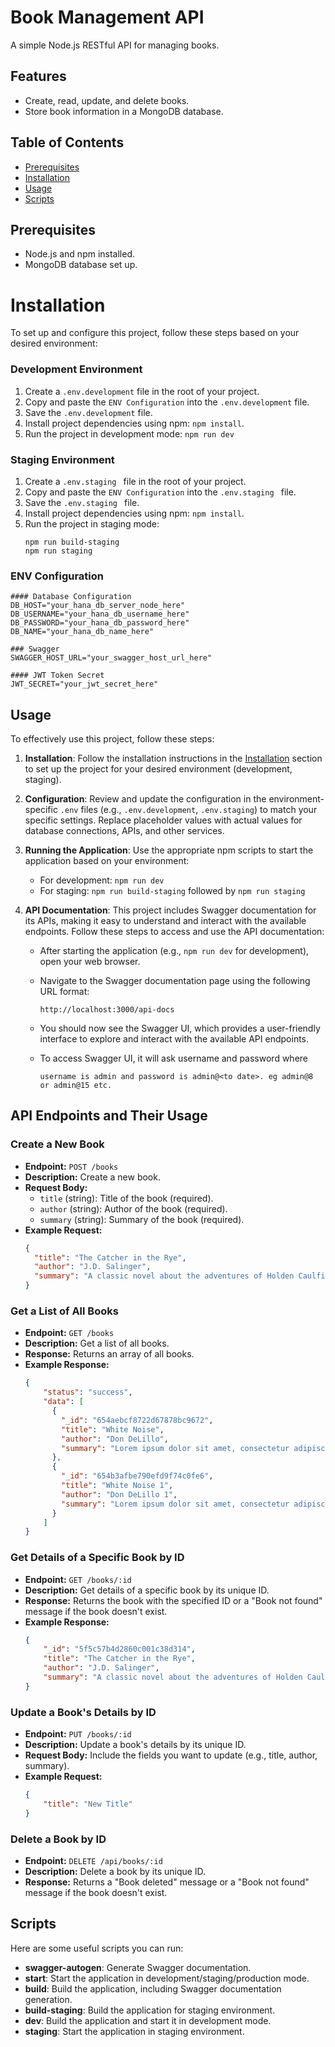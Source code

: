 # Book Management API

A simple Node.js RESTful API for managing books.

## Features

- Create, read, update, and delete books.
- Store book information in a MongoDB database.

## Table of Contents
- [Prerequisites](#prerequisites)
- [Installation](#installation)
- [Usage](#usage)
- [Scripts](#scripts)

## Prerequisites
- Node.js and npm installed.
- MongoDB database set up.

# Installation
To set up and configure this project, follow these steps based on your desired environment:

### Development Environment
1. Create a `.env.development` file in the root of your project.
2. Copy and paste the `ENV Configuration` into the `.env.development` file.
3. Save the `.env.development` file.
4. Install project dependencies using npm: `npm install`.
5. Run the project in development mode: `npm run dev`

### Staging Environment
1. Create a `.env.staging ` file in the root of your project.
2. Copy and paste the `ENV Configuration` into the `.env.staging ` file.
3. Save the `.env.staging ` file.
4. Install project dependencies using npm: `npm install`.
5. Run the project in staging mode: 
    ```
    npm run build-staging
    npm run staging
    ```

### ENV Configuration
```
#### Database Configuration
DB_HOST="your_hana_db_server_node_here"
DB_USERNAME="your_hana_db_username_here"
DB_PASSWORD="your_hana_db_password_here"
DB_NAME="your_hana_db_name_here"

### Swagger
SWAGGER_HOST_URL="your_swagger_host_url_here"

#### JWT Token Secret
JWT_SECRET="your_jwt_secret_here"
```

## Usage
To effectively use this project, follow these steps:
1. **Installation**: Follow the installation instructions in the [Installation](#installation) section to set up the project for your desired environment (development, staging).

2. **Configuration**: Review and update the configuration in the environment-specific `.env` files (e.g., `.env.development`, `.env.staging`) to match your specific settings. Replace placeholder values with actual values for database connections, APIs, and other services.

3. **Running the Application**: Use the appropriate npm scripts to start the application based on your environment:
   - For development: `npm run dev`
   - For staging: `npm run build-staging` followed by `npm run staging`

4. **API Documentation**: This project includes Swagger documentation for its APIs, making it easy to understand and interact with the available endpoints. Follow these steps to access and use the API documentation:

   - After starting the application (e.g., `npm run dev` for development), open your web browser.

   - Navigate to the Swagger documentation page using the following URL format:

     ```
     http://localhost:3000/api-docs
     ```

   - You should now see the Swagger UI, which provides a user-friendly interface to explore and interact with the available API endpoints.
   - To access Swagger UI, it will ask username and password where
     ```
     username is admin and password is admin@<to date>. eg admin@8 or admin@15 etc.
     ```
     
## API Endpoints and Their Usage

### Create a New Book
- **Endpoint:** `POST /books`
- **Description:** Create a new book.
- **Request Body:**
  - `title` (string): Title of the book (required).
  - `author` (string): Author of the book (required).
  - `summary` (string): Summary of the book (required).
- **Example Request:**
  ```json
  {
    "title": "The Catcher in the Rye",
    "author": "J.D. Salinger",
    "summary": "A classic novel about the adventures of Holden Caulfield."
  }

### Get a List of All Books
- **Endpoint:** `GET /books`
- **Description:** Get a list of all books.
- **Response:** Returns an array of all books.
- **Example Response:**
  ```json
  {
      "status": "success",
      "data": [
        {
          "_id": "654aebcf8722d67878bc9672",
          "title": "White Noise",
          "author": "Don DeLillo",
          "summary": "Lorem ipsum dolor sit amet, consectetur adipiscing elit. Pellentesque pulvinar vitae eros id fringilla."
        },
        {
          "_id": "654b3afbe790efd9f74c0fe6",
          "title": "White Noise 1",
          "author": "Don DeLillo 1",
          "summary": "Lorem ipsum dolor sit amet, consectetur adipiscing elit. Pellentesque pulvinar vitae eros id fringilla. 11"
        }
      ]
  }
  
### Get Details of a Specific Book by ID
- **Endpoint:** `GET /books/:id`
- **Description:** Get details of a specific book by its unique ID.
- **Response:** Returns the book with the specified ID or a "Book not found" message if the book doesn't exist.
- **Example Response:**
  ```json
  {
      "_id": "5f5c57b4d2860c001c38d314",
      "title": "The Catcher in the Rye",
      "author": "J.D. Salinger",
      "summary": "A classic novel about the adventures of Holden Caulfield."
  }
  
### Update a Book's Details by ID
- **Endpoint:** `PUT /books/:id`
- **Description:** Update a book's details by its unique ID.
- **Request Body:** Include the fields you want to update (e.g., title, author, summary).
- **Example Request:**
  ```json
  {
      "title": "New Title"
  }

### Delete a Book by ID
- **Endpoint:** `DELETE /api/books/:id`
- **Description:** Delete a book by its unique ID.
- **Response:** Returns a "Book deleted" message or a "Book not found" message if the book doesn't exist.
  
## Scripts
Here are some useful scripts you can run:
- **swagger-autogen**: Generate Swagger documentation.
- **start**: Start the application in development/staging/production mode.
- **build**: Build the application, including Swagger documentation generation.
- **build-staging**: Build the application for staging environment.
- **dev**: Build the application and start it in development mode.
- **staging**: Start the application in staging environment.
